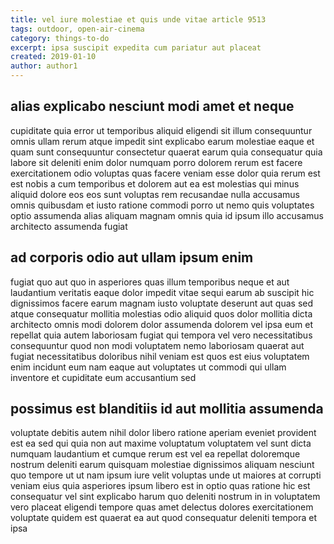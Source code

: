 ```yaml
---
title: vel iure molestiae et quis unde vitae article 9513
tags: outdoor, open-air-cinema
category: things-to-do
excerpt: ipsa suscipit expedita cum pariatur aut placeat
created: 2019-01-10
author: author1
---
```


## alias explicabo nesciunt modi amet et neque

cupiditate quia error ut temporibus aliquid eligendi sit illum consequuntur omnis ullam rerum atque impedit sint explicabo earum molestiae eaque et quam sunt consequuntur consectetur quaerat earum quia consequatur quia labore sit deleniti enim dolor numquam porro dolorem rerum est facere exercitationem odio voluptas quas facere veniam esse dolor quia rerum est est nobis a cum temporibus et dolorem aut ea est molestias qui minus aliquid dolore eos eos sunt voluptas rem recusandae nulla accusamus omnis quibusdam et iusto ratione commodi porro ut nemo quis voluptates optio assumenda alias aliquam magnam omnis quia id ipsum illo accusamus architecto assumenda fugiat

## ad corporis odio aut ullam ipsum enim

fugiat quo aut quo in asperiores quas illum temporibus neque et aut laudantium veritatis eaque dolor impedit vitae sequi earum ab suscipit hic dignissimos facere earum magnam iusto voluptate deserunt aut quas sed atque consequatur mollitia molestias odio aliquid quos dolor mollitia dicta architecto omnis modi dolorem dolor assumenda dolorem vel ipsa eum et repellat quia autem laboriosam fugiat qui tempora vel vero necessitatibus consequuntur quod non modi voluptatem nemo laboriosam quaerat aut fugiat necessitatibus doloribus nihil veniam est quos est eius voluptatem enim incidunt eum nam eaque aut voluptates ut commodi qui ullam inventore et cupiditate eum accusantium sed

## possimus est blanditiis id aut mollitia assumenda

voluptate debitis autem nihil dolor libero ratione aperiam eveniet provident est ea sed qui quia non aut maxime voluptatum voluptatem vel sunt dicta numquam laudantium et cumque rerum est vel ea repellat doloremque nostrum deleniti earum quisquam molestiae dignissimos aliquam nesciunt quo tempore ut ut nam ipsum iure velit voluptas unde ut maiores at corrupti veniam eius quia asperiores ipsum libero est in optio quas ratione hic est consequatur vel sint explicabo harum quo deleniti nostrum in in voluptatem vero placeat eligendi tempore quas amet delectus dolores exercitationem voluptate quidem est quaerat ea aut quod consequatur deleniti tempora et ipsa

